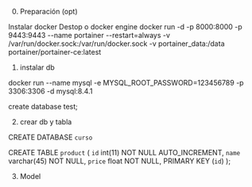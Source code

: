 0. Preparación (opt)

Instalar docker Destop o docker engine
docker run -d -p 8000:8000 -p 9443:9443 --name portainer --restart=always -v /var/run/docker.sock:/var/run/docker.sock -v portainer_data:/data portainer/portainer-ce:latest


1. instalar db

docker run --name mysql -e MYSQL_ROOT_PASSWORD=123456789 -p 3306:3306 -d mysql:8.4.1


create database test;


2. crear db y tabla

CREATE DATABASE `curso`

CREATE TABLE `product` (
  `id` int(11) NOT NULL AUTO_INCREMENT,
  `name` varchar(45) NOT NULL,
  `price` float NOT NULL,
  PRIMARY KEY (`id`)
);

3. Model